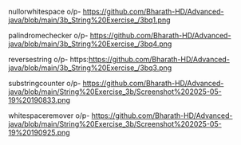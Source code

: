 

nullorwhitespace o/p- https://github.com/Bharath-HD/Advanced-java/blob/main/3b_String%20Exercise_/3bq1.png

palindromechecker o/p- https://github.com/Bharath-HD/Advanced-java/blob/main/3b_String%20Exercise_/3bq4.png

reversestring o/p- https:https://github.com/Bharath-HD/Advanced-java/blob/main/3b_String%20Exercise_/3bq3.png

substringcounter o/p- https://github.com/Bharath-HD/Advanced-java/blob/main/String%20Exercise_3b/Screenshot%202025-05-19%20190833.png

whitespaceremover o/p- https://github.com/Bharath-HD/Advanced-java/blob/main/String%20Exercise_3b/Screenshot%202025-05-19%20190925.png
